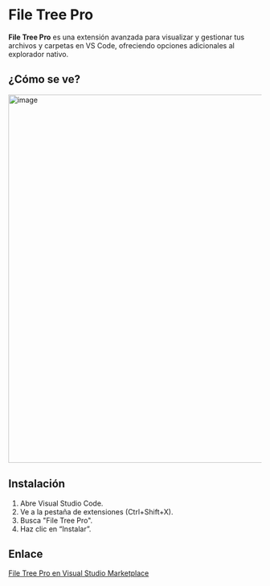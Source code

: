 # File Tree Pro

**File Tree Pro** es una extensión avanzada para visualizar y gestionar tus archivos y carpetas en VS Code, ofreciendo opciones adicionales al explorador nativo.

## ¿Cómo se ve?

<img width="689" height="733" alt="image" src="https://github.com/user-attachments/assets/a5d07e70-623e-449b-b295-bdacc70cb173" />


## Instalación

1. Abre Visual Studio Code.
2. Ve a la pestaña de extensiones (Ctrl+Shift+X).
3. Busca "File Tree Pro".
4. Haz clic en “Instalar”.

## Enlace

[File Tree Pro en Visual Studio Marketplace](https://marketplace.visualstudio.com/items?itemName=0xTanzim.filetree-pro)

